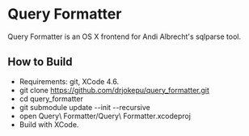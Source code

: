 Query Formatter
===============

Query Formatter is an OS X frontend for Andi Albrecht's sqlparse tool.

How to Build
------------

* Requirements: git, XCode 4.6.
* git clone https://github.com/drjokepu/query_formatter.git
* cd query_formatter
* git submodule update --init --recursive
* open Query\ Formatter/Query\ Formatter.xcodeproj  
* Build with XCode.
